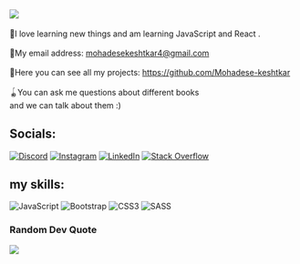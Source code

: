 [![](https://visitcount.itsvg.in/api?id=kmohadesek&icon=5&color=3)](https://visitcount.itsvg.in)
--
🌼I love learning new things and am learning JavaScript and React .<br><br>📩My email address: mohadesekeshtkar4@gmail.com<br><br>🧩Here you can see all my projects: https://github.com/Mohadese-keshtkar<br><br>🪀You can ask me questions about different books<br> and we can talk about them :)<br>


## Socials:
[![Discord](https://img.shields.io/badge/Discord-%237289DA.svg?logo=discord&logoColor=white)](https://discord.gg/MOHADESE#2402) [![Instagram](https://img.shields.io/badge/Instagram-%23E4405F.svg?logo=Instagram&logoColor=white)](https://instagram.com/stackbit.ir) [![LinkedIn](https://img.shields.io/badge/LinkedIn-%230077B5.svg?logo=linkedin&logoColor=white)](https://linkedin.com/in/https://www.linkedin.com/in/mohadesekeshtkar2006) [![Stack Overflow](https://img.shields.io/badge/-Stackoverflow-FE7A16?logo=stack-overflow&logoColor=white)](https://stackoverflow.com/users/Mohadese.Keshtkar) 

## my skills:
![JavaScript](https://img.shields.io/badge/javascript-%23323330.svg?style=for-the-badge&logo=javascript&logoColor=%23F7DF1E) ![Bootstrap](https://img.shields.io/badge/bootstrap-%238511FA.svg?style=for-the-badge&logo=bootstrap&logoColor=white) ![CSS3](https://img.shields.io/badge/css3-%231572B6.svg?style=for-the-badge&logo=css3&logoColor=white) ![SASS](https://img.shields.io/badge/SASS-hotpink.svg?style=for-the-badge&logo=SASS&logoColor=white)

### Random Dev Quote
![](https://quotes-github-readme.vercel.app/api?type=horizontal&theme=gruvbox)

<!-- Proudly created with GPRM ( https://gprm.itsvg.in ) -->
